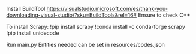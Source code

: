 Install BuildTool https://visualstudio.microsoft.com/es/thank-you-downloading-visual-studio/?sku=BuildTools&rel=16#
    Ensure to check C++
    
To install Scrapy:
    !pip install scrapy
    !conda install -c conda-forge scrapy
    !pip install unidecode
    
Run main.py
    Entities needed can be set in resources/codes.json